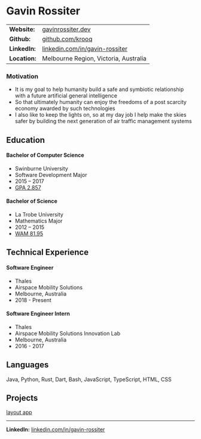 # Gavin Rossiter

|               |                                                                              |
|---------------|------------------------------------------------------------------------------|
| **Website:**  | [gavinrossiter.dev](https://gavinrossiter.dev)                               |
| **Github:**   | [github.com/krooq](https://github.com/krooq)                                 |
| **LinkedIn:** | [linkedin.com/in/gavin-rossiter](https://www.linkedin.com/in/gavin-rossiter) |
| **Location:** | Melbourne Region, Victoria, Australia                                        |

### Motivation
- It is my goal to help humanity build a safe and symbiotic relationship with a future artificial general intelligence
- So that ultimately humanity can enjoy the freedoms of a post scarcity economy awarded by such technologies
- I also like to keep the lights on, so at my day job I help make the skies safer by building the next generation of air traffic management systems

## Education
#### Bachelor of Computer Science
- Swinburne University
- Software Development Major
- 2015 – 2017
- [GPA 2.857](https://www.swinburneonline.edu.au/future-students/graduation-beyond/grade-point-average)

#### Bachelor of Science
- La Trobe University
- Mathematics Major
- 2012 – 2015
- [WAM 81.95](https://www.latrobe.edu.au/mylatrobe/calculating-your-weighted-average-mark-wam/)

## Technical Experience
#### Software Engineer
- Thales
- Airspace Mobility Solutions
- Melbourne, Australia
- 2018 - Present

#### Software Engineer Intern
- Thales
- Airspace Mobility Solutions Innovation Lab
- Melbourne, Australia
- 2016 - 2017  

## Languages
Java, Python, Rust, Dart, Bash, JavaScript, TypeScript, HTML, CSS

## Projects
[layout app](https://gavinrossiter.dev/layout_app.html)

<div/>

---

**LinkedIn:** [linkedin.com/in/gavin-rossiter](https://www.linkedin.com/in/gavin-rossiter)
